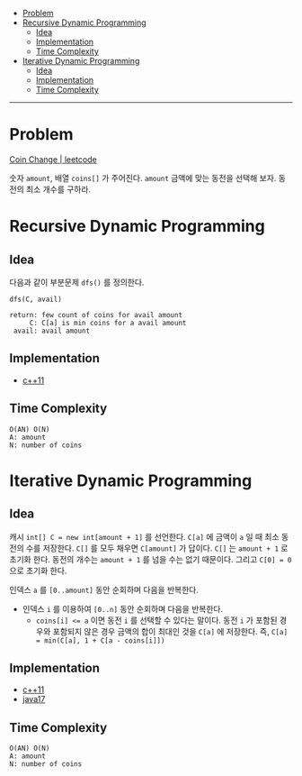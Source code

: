- [Problem](#problem)
- [Recursive Dynamic Programming](#recursive-dynamic-programming)
  - [Idea](#idea)
  - [Implementation](#implementation)
  - [Time Complexity](#time-complexity)
- [Iterative Dynamic Programming](#iterative-dynamic-programming)
  - [Idea](#idea-1)
  - [Implementation](#implementation-1)
  - [Time Complexity](#time-complexity-1)

----

# Problem

[Coin Change | leetcode](https://leetcode.com/problems/coin-change/description/)

숫자 `amount`, 배열 `coins[]` 가 주어진다. `amount` 금액에 맞는 동전을 선택해
보자. 동전의 최소 개수를 구하라.

# Recursive Dynamic Programming

## Idea

다음과 같이 부분문제 `dfs()` 를 정의한다.

```
dfs(C, avail)

return: few count of coins for avail amount
     C: C[a] is min coins for a avail amount
 avail: avail amount
```

## Implementation

* [c++11](recursive.cpp)

## Time Complexity

```
O(AN) O(N)
A: amount
N: number of coins
```

# Iterative Dynamic Programming

## Idea

캐시 `int[] C = new int[amount + 1]` 를 선언한다. `C[a]` 에 금액이 `a` 일 때 최소 동전의 수를 저장한다. `C[]` 를 모두 채우면 `C[amount]` 가 답이다. `C[]` 는 `amount + 1` 로 초기화 한다. 동전의 개수는 `amount + 1` 를 넘을 수는 없기 때문이다. 그리고 `C[0] = 0` 으로 초기화 한다.

인덱스 `a` 를 `[0..amount]` 동안 순회하며 다음을 반복한다.
* 인덱스 `i` 를 이용하여 `[0..n]` 동안 순회하며 다음을 반복한다.
  * `coins[i] <= a` 이면 동전 `i` 를 선택할 수 있다는 말이다. 동전 `i` 가 포함된 경우와 포함되지 않은 경우 금액의 합이 최대인 것을 `C[a]` 에 저장한다. 즉, `C[a] = min(C[a], 1 + C[a - coins[i]])`

## Implementation

* [c++11](a.cpp)
* [java17](MainApp.java)

## Time Complexity

```
O(AN) O(N)
A: amount
N: number of coins
```
